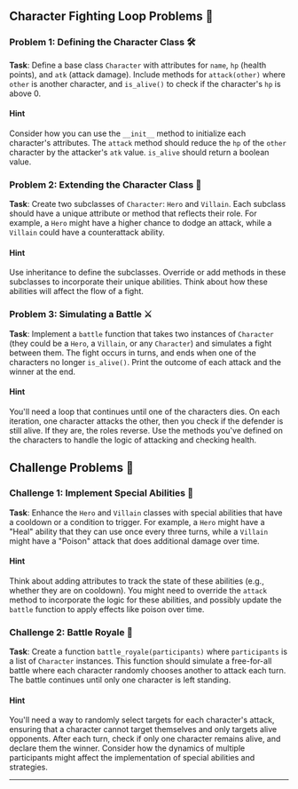 ## Character Fighting Loop Problems 🥊

### Problem 1: Defining the Character Class 🛠️
**Task**: Define a base class `Character` with attributes for `name`, `hp` (health points), and `atk` (attack damage). Include methods for `attack(other)` where `other` is another character, and `is_alive()` to check if the character's `hp` is above 0.

#### Hint
Consider how you can use the `__init__` method to initialize each character's attributes. The `attack` method should reduce the `hp` of the `other` character by the attacker's `atk` value. `is_alive` should return a boolean value.

### Problem 2: Extending the Character Class 🌱
**Task**: Create two subclasses of `Character`: `Hero` and `Villain`. Each subclass should have a unique attribute or method that reflects their role. For example, a `Hero` might have a higher chance to dodge an attack, while a `Villain` could have a counterattack ability.

#### Hint
Use inheritance to define the subclasses. Override or add methods in these subclasses to incorporate their unique abilities. Think about how these abilities will affect the flow of a fight.

### Problem 3: Simulating a Battle ⚔️
**Task**: Implement a `battle` function that takes two instances of `Character` (they could be a `Hero`, a `Villain`, or any `Character`) and simulates a fight between them. The fight occurs in turns, and ends when one of the characters no longer `is_alive()`. Print the outcome of each attack and the winner at the end.

#### Hint
You'll need a loop that continues until one of the characters dies. On each iteration, one character attacks the other, then you check if the defender is still alive. If they are, the roles reverse. Use the methods you've defined on the characters to handle the logic of attacking and checking health.

## Challenge Problems 🚀

### Challenge 1: Implement Special Abilities 🔮
**Task**: Enhance the `Hero` and `Villain` classes with special abilities that have a cooldown or a condition to trigger. For example, a `Hero` might have a "Heal" ability that they can use once every three turns, while a `Villain` might have a "Poison" attack that does additional damage over time.

#### Hint
Think about adding attributes to track the state of these abilities (e.g., whether they are on cooldown). You might need to override the `attack` method to incorporate the logic for these abilities, and possibly update the `battle` function to apply effects like poison over time.

### Challenge 2: Battle Royale 🎯
**Task**: Create a function `battle_royale(participants)` where `participants` is a list of `Character` instances. This function should simulate a free-for-all battle where each character randomly chooses another to attack each turn. The battle continues until only one character is left standing.

#### Hint
You'll need a way to randomly select targets for each character's attack, ensuring that a character cannot target themselves and only targets alive opponents. After each turn, check if only one character remains alive, and declare them the winner. Consider how the dynamics of multiple participants might affect the implementation of special abilities and strategies.

---